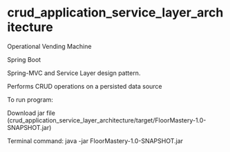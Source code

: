 # crud_application_service_layer_architecture

Operational Vending Machine

Spring Boot

Spring-MVC and Service Layer design pattern.

Performs CRUD operations on a persisted data source

To run program:

Download jar file (crud_application_service_layer_architecture/target/FloorMastery-1.0-SNAPSHOT.jar)

Terminal command: java -jar FloorMastery-1.0-SNAPSHOT.jar

